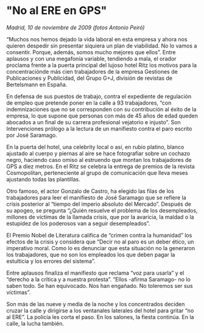 # "No al ERE en GPS"

*Madrid, 10 de noviembre de 2009 (fotos Antonio Peiró)*

“Muchos nos hemos dejado la vida laboral en esta empresa y ahora nos quieren despedir sin presentar siquiera un plan de viabilidad. No lo vamos a consentir. Porque, además, somos mucho mejores que ellos”. Entre aplausos y con una megafonía variable, tendiendo a mala, el orador proclama frente a la puerta principal del lujoso hotel Ritz los motivos para la concentraciónde más cien trabajadores de la empresa Gestiones de Publicaciones y Publicidad, del Grupo G+J, división de revistas de Bertelsmann en España.

En defensa de sus puestos de trabajo, contra el expediente de regulación de empleo que pretende poner en la calle a 93 trabajadores, “con indemnizaciones que no se corresponden con su contribución al éxito de la empresa, lo que supone que personas con más de 45 años de edad queden abocados a un final de su carrera profesional vejatorio e injusto”. Son Intervenciones prólogo a la lectura de un manifiesto contra el paro escrito por José Saramago.

En la puerta del hotel, una celebrity local o así, en rubio platino, blanco ajustado al cuerpo y piernas al aire se hace fotografiar sobre un cochazo negro, haciendo caso omiso al estruendo que montan los trabajadores de GPS a diez metros. En el Ritz se celebra la entrega de premios de la revista Cosmopolitan, perteneciente al grupo de comunicación que lleva meses ajustando todas las plantillas.

Otro famoso, el actor Gonzalo de Castro, ha elegido las filas de los trabajadores para leer el manifiesto de José Saramago que se refiere la crisis posterior al “tiempo del imperio absoluto del Mercado”. Después de su apogeo, se pregunta “¿Quién resuelve el problema de los desempleados, millones de víctimas de la llamada crisis, que por la avaricia, la maldad o la estupidez de los poderosos van a seguir desempleados”.

El Premio Nobel de Literatura califica de “crimen contra la humanidad” los efectos de la crisis y considera que “Decir no al paro es un deber ético, un imperativo moral. Como lo es denunciar que esta situación no la generaron los trabajadores, que no son los empleados los que deben pagar la estulticia y los errores del sistema”.

Entre aplausos finaliza el manifiesto que reclama “voz para usarla” y el “derecho a la crítica y a nuestra protesta”. “Ellos -afirma Saramago- no lo saben todo. Se han equivocado. Nos han engañado. No toleremos ser sus víctimas”.

Son más de las nueve y media de la noche y los concentrados deciden cruzar la calle y dirigirse a los ventanales laterales del hotel para gritar “no al ERE”. La policía les corta el paso. En los salones, la fiesta continúa. En la calle, la lucha también.
